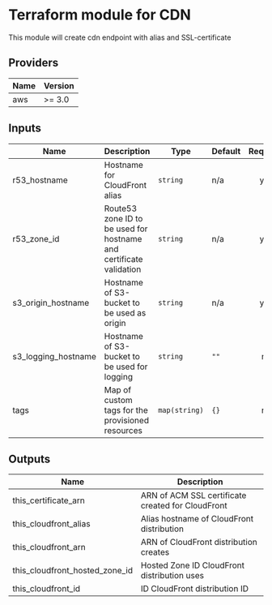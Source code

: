# Terraform module for CDN

This module will create cdn endpoint with alias and SSL-certificate

<!-- BEGINNING OF PRE-COMMIT-TERRAFORM DOCS HOOK -->
## Providers

| Name | Version |
|------|---------|
| aws | >= 3.0 |

## Inputs

| Name | Description | Type | Default | Required |
|------|-------------|------|---------|:-----:|
| r53\_hostname | Hostname for CloudFront alias | `string` | n/a | yes |
| r53\_zone\_id | Route53 zone ID to be used for hostname and certificate validation | `string` | n/a | yes |
| s3\_origin\_hostname | Hostname of S3-bucket to be used as origin | `string` | n/a | yes |
| s3\_logging\_hostname | Hostname of S3-bucket to be used for logging | `string` | `""` | no |
| tags | Map of custom tags for the provisioned resources | `map(string)` | `{}` | no |

## Outputs

| Name | Description |
|------|-------------|
| this\_certificate\_arn | ARN of ACM SSL certificate created for CloudFront |
| this\_cloudfront\_alias | Alias hostname of CloudFront distribution |
| this\_cloudfront\_arn | ARN of CloudFront distribution creates |
| this\_cloudfront\_hosted\_zone\_id | Hosted Zone ID CloudFront distribution uses |
| this\_cloudfront\_id | ID CloudFront distribution ID |

<!-- END OF PRE-COMMIT-TERRAFORM DOCS HOOK -->
